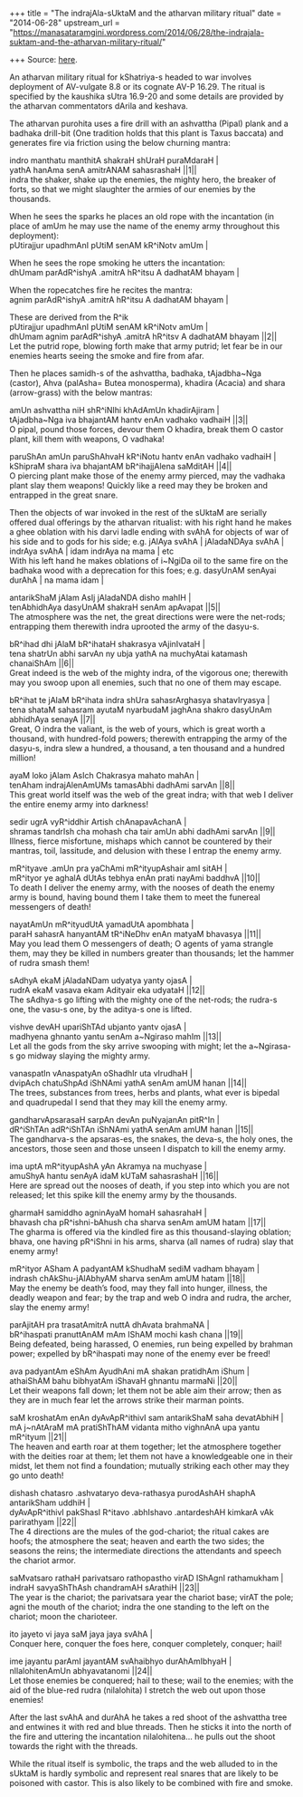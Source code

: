 +++
title = "The indrajAla-sUktaM and the atharvan military ritual"
date = "2014-06-28"
upstream_url = "https://manasataramgini.wordpress.com/2014/06/28/the-indrajala-suktam-and-the-atharvan-military-ritual/"

+++
Source: [here](https://manasataramgini.wordpress.com/2014/06/28/the-indrajala-suktam-and-the-atharvan-military-ritual/).

An atharvan military ritual for kShatriya-s headed to war involves
deployment of AV-vulgate 8.8 or its cognate AV-P 16.29. The ritual is
specified by the kaushika sUtra 16.9-20 and some details are provided by
the atharvan commentators dArila and keshava.

The atharvan purohita uses a fire drill with an ashvattha (Pipal) plank
and a badhaka drill-bit (One tradition holds that this plant is Taxus
baccata) and generates fire via friction using the below churning
mantra:

indro manthatu manthitA shakraH shUraH puraMdaraH \|  
yathA hanAma senA amitrANAM sahasrashaH \|\|1\|\|  
indra the shaker, shake up the enemies, the mighty hero, the breaker of
forts, so that we might slaughter the armies of our enemies by the
thousands.

When he sees the sparks he places an old rope with the incantation (in
place of amUm he may use the name of the enemy army throughout this
deployment):  
pUtirajjur upadhmAnI pUtiM senAM kR^iNotv amUm \|

When he sees the rope smoking he utters the incantation:  
dhUmam parAdR^ishyA .amitrA hR^itsu A dadhatAM bhayam \|

When the ropecatches fire he recites the mantra:  
agnim parAdR^ishyA .amitrA hR^itsu A dadhatAM bhayam \|

These are derived from the R^ik  
pUtirajjur upadhmAnI pUtiM senAM kR^iNotv amUm \|  
dhUmam agnim parAdR^ishyA .amitrA hR^itsv A dadhatAM bhayam \|\|2\|\|  
Let the putrid rope, blowing forth make that army putrid; let fear be in
our enemies hearts seeing the smoke and fire from afar.

Then he places samidh-s of the ashvattha, badhaka, tAjadbha\~Nga
(castor), Ahva (palAsha= Butea monosperma), khadira (Acacia) and shara
(arrow-grass) with the below mantras:

amUn ashvattha niH shR^iNIhi khAdAmUn khadirAjiram \|  
tAjadbha\~Nga iva bhajantAM hantv enAn vadhako vadhaiH \|\|3\|\|  
O pipal, pound those forces, devour them O khadira, break them O castor
plant, kill them with weapons, O vadhaka!

paruShAn amUn paruShAhvaH kR^iNotu hantv enAn vadhako vadhaiH \|  
kShipraM shara iva bhajantAM bR^ihajjAlena saMditAH \|\|4\|\|  
O piercing plant make those of the enemy army pierced, may the vadhaka
plant slay them weapons! Quickly like a reed may they be broken and
entrapped in the great snare.

Then the objects of war invoked in the rest of the sUktaM are serially
offered dual offerings by the atharvan ritualist: with his right hand he
makes a ghee oblation with his darvi ladle ending with svAhA for objects
of war of his side and to gods for his side; e.g. jAlAya svAhA \|
jAladaNDAya svAhA \| indrAya svAhA \| idam indrAya na mama \| etc  
With his left hand he makes oblations of i\~NgiDa oil to the same fire
on the badhaka wood with a deprecation for this foes; e.g. dasyUnAM
senAyai durAhA \| na mama idam \|

antarikShaM jAlam AsIj jAladaNDA disho mahIH \|  
tenAbhidhAya dasyUnAM shakraH senAm apAvapat \|\|5\|\|  
The atmosphere was the net, the great directions were were the net-rods;
entrapping them therewith indra uprooted the army of the dasyu-s.

bR^ihad dhi jAlaM bR^ihataH shakrasya vAjinIvataH \|  
tena shatrUn abhi sarvAn ny ubja yathA na muchyAtai katamash chanaiShAm
\|\|6\|\|  
Great indeed is the web of the mighty indra, of the vigorous one;
therewith may you swoop upon all enemies, such that no one of them may
escape.

bR^ihat te jAlaM bR^ihata indra shUra sahasrArghasya shatavIryasya \|  
tena shataM sahasram ayutaM nyarbudaM jaghAna shakro dasyUnAm abhidhAya
senayA \|\|7\|\|  
Great, O indra the valiant, is the web of yours, which is great worth a
thousand, with hundred-fold powers; therewith entrapping the army of the
dasyu-s, indra slew a hundred, a thousand, a ten thousand and a hundred
million!

ayaM loko jAlam AsIch Chakrasya mahato mahAn \|  
tenAham indrajAlenAmUMs tamasAbhi dadhAmi sarvAn \|\|8\|\|  
This great world itself was the web of the great indra; with that web I
deliver the entire enemy army into darkness!

sedir ugrA vyR^iddhir Artish chAnapavAchanA \|  
shramas tandrIsh cha mohash cha tair amUn abhi dadhAmi sarvAn
\|\|9\|\|  
Illness, fierce misfortune, mishaps which cannot be countered by their
mantras, toil, lassitude, and delusion with these I entrap the enemy
army.

mR^ityave .amUn pra yaChAmi mR^ityupAshair amI sitAH \|  
mR^ityor ye aghalA dUtAs tebhya enAn prati nayAmi baddhvA \|\|10\|\|  
To death I deliver the enemy army, with the nooses of death the enemy
army is bound, having bound them I take them to meet the funereal
messengers of death!

nayatAmUn mR^ityudUtA yamadUtA apombhata \|  
paraH sahasrA hanyantAM tR^iNeDhv enAn matyaM bhavasya \|\|11\|\|  
May you lead them O messengers of death; O agents of yama strangle them,
may they be killed in numbers greater than thousands; let the hammer of
rudra smash them!

sAdhyA ekaM jAladaNDam udyatya yanty ojasA \|  
rudrA ekaM vasava ekam Adityair eka udyataH \|\|12\|\|  
The sAdhya-s go lifting with the mighty one of the net-rods; the rudra-s
one, the vasu-s one, by the aditya-s one is lifted.

vishve devAH upariShTAd ubjanto yantv ojasA \|  
madhyena ghnanto yantu senAm a\~Ngiraso mahIm \|\|13\|\|  
Let all the gods from the sky arrive swooping with might; let the
a\~Ngirasa-s go midway slaying the mighty army.

vanaspatIn vAnaspatyAn oShadhIr uta vIrudhaH \|  
dvipAch chatuShpAd iShNAmi yathA senAm amUM hanan \|\|14\|\|  
The trees, substances from trees, herbs and plants, what ever is bipedal
and quadrupedal I send that they may kill the enemy army.

gandharvApsarasaH sarpAn devAn puNyajanAn pitR^In \|  
dR^iShTAn adR^iShTAn iShNAmi yathA senAm amUM hanan \|\|15\|\|  
The gandharva-s the apsaras-es, the snakes, the deva-s, the holy ones,
the ancestors, those seen and those unseen I dispatch to kill the enemy
army.

ima uptA mR^ityupAshA yAn Akramya na muchyase \|  
amuShyA hantu senAyA idaM kUTaM sahasrashaH \|\|16\|\|  
Here are spread out the nooses of death, if you step into which you are
not released; let this spike kill the enemy army by the thousands.

gharmaH samiddho agninAyaM homaH sahasrahaH \|  
bhavash cha pR^ishni-bAhush cha sharva senAm amUM hatam \|\|17\|\|  
The gharma is offered via the kindled fire as this thousand-slaying
oblation; bhava, one having pR^iShni in his arms, sharva (all names of
rudra) slay that enemy army!

mR^ityor ASham A padyantAM kShudhaM sediM vadham bhayam \|  
indrash chAkShu-jAlAbhyAM sharva senAm amUM hatam \|\|18\|\|  
May the enemy be death’s food, may they fall into hunger, illness, the
deadly weapon and fear; by the trap and web O indra and rudra, the
archer, slay the enemy army!

parAjitAH pra trasatAmitrA nuttA dhAvata brahmaNA \|  
bR^ihaspati pranuttAnAM mAm IShAM mochi kash chana \|\|19\|\|  
Being defeated, being harassed, O enemies, run being expelled by brahman
power; expelled by bR^ihaspati may none of the enemy ever be freed!

ava padyantAm eShAm AyudhAni mA shakan pratidhAm iShum \|  
athaiShAM bahu bibhyatAm iShavaH ghnantu marmaNi \|\|20\|\|  
Let their weapons fall down; let them not be able aim their arrow; then
as they are in much fear let the arrows strike their marman points.

saM kroshatAm enAn dyAvApR^ithivI sam antarikShaM saha devatAbhiH \|  
mA j\~nAtAraM mA pratiShThAM vidanta mitho vighnAnA upa yantu mR^ityum
\|\|21\|\|  
The heaven and earth roar at them together; let the atmosphere together
with the deities roar at them; let them not have a knowledgeable one in
their midst, let them not find a foundation; mutually striking each
other may they go unto death!

dishash chatasro .ashvataryo deva-rathasya purodAshAH shaphA antarikSham
uddhiH \|  
dyAvApR^ithivI pakShasI R^itavo .abhIshavo .antardeshAH kimkarA vAk
parirathyam \|\|22\|\|  
The 4 directions are the mules of the god-chariot; the ritual cakes are
hoofs; the atmosphere the seat; heaven and earth the two sides; the
seasons the reins; the intermediate directions the attendants and speech
the chariot armor.

saMvatsaro rathaH parivatsaro rathopastho virAD IShAgnI rathamukham \|  
indraH savyaShThAsh chandramAH sArathiH \|\|23\|\|  
The year is the chariot; the parivatsara year the chariot base; virAT
the pole; agni the mouth of the chariot; indra the one standing to the
left on the chariot; moon the charioteer.

ito jayeto vi jaya saM jaya jaya svAhA \|  
Conquer here, conquer the foes here, conquer completely, conquer; hail!

ime jayantu parAmI jayantAM svAhaibhyo durAhAmIbhyaH \|  
nIlalohitenAmUn abhyavatanomi \|\|24\|\|  
Let those enemies be conquered; hail to these; wail to the enemies; with
the aid of the blue-red rudra (nilalohita) I stretch the web out upon
those enemies!

After the last svAhA and durAhA he takes a red shoot of the ashvattha
tree and entwines it with red and blue threads. Then he sticks it into
the north of the fire and uttering the incantation nilalohitena… he
pulls out the shoot towards the right with the threads.

While the ritual itself is symbolic, the traps and the web alluded to in
the sUktaM is hardly symbolic and represent real snares that are likely
to be poisoned with castor. This is also likely to be combined with fire
and smoke.

